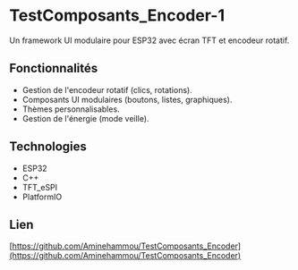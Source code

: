 # TestComposants_Encoder-1

Un framework UI modulaire pour ESP32 avec écran TFT et encodeur rotatif.

## Fonctionnalités
- Gestion de l'encodeur rotatif (clics, rotations).
- Composants UI modulaires (boutons, listes, graphiques).
- Thèmes personnalisables.
- Gestion de l'énergie (mode veille).

## Technologies
- ESP32
- C++
- TFT_eSPI
- PlatformIO

## Lien
[https://github.com/Aminehammou/TestComposants_Encoder](https://github.com/Aminehammou/TestComposants_Encoder)
